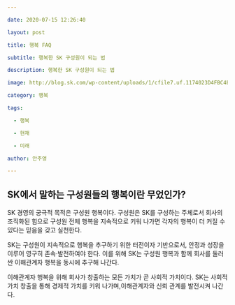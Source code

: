 ```yaml
---

date: 2020-07-15 12:26:40

layout: post

title: 행복 FAQ

subtitle: 행복한 SK 구성원이 되는 법

description: 행복한 SK 구성원이 되는 법

image: http://blog.sk.com/wp-content/uploads/1/cfile7.uf.1174023D4FBC4E2B084B6D.jpg

category: 행복

tags:

  - 행복

  - 현재

  - 미래

author: 안주영

---
```


## SK에서 말하는 구성원들의 행복이란 무었인가?



SK 경영의 궁극적 목적은 구성원 행복이다. 구성원은 SK를 구성하는 주체로서 회사의 조직화된 힘으로 구성원 전체 행복을 지속적으로 키워 나가면 각자의 행복이 더 커질 수 있다는 믿음을 갖고 실천한다.





SK는 구성원이 지속적으로 행복을 추구하기 위한 터전이자 기반으로서, 안정과 성장을 이루어 영구히 존속·발전하여야 한다. 이를 위해 SK는 구성원 행복과 함께 회사를 둘러싼 이해관계자 행복을 동시에 추구해 나간다.





이해관계자 행복을 위해 회사가 창출하는 모든 가치가 곧 사회적 가치이다. SK는 사회적 가치 창출을 통해 경제적 가치를 키워 나가며,이해관계자와 신뢰 관계를 발전시켜 나간다. 